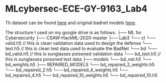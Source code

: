 # MLcybersec-ECE-GY-9163_Lab4

Th dataset can be found [here](https://drive.google.com/drive/folders/13o2ybRJ1BkGUvfmQEeZqDo1kskyFywab) and original badnet models [here](https://github.com/csaw-hackml/CSAW-HackML-2020/tree/master/lab3/models).

The structure I used on my google drive is as follows.
├── ML for Cybersecurity 
    ├── CSAW-HackML-2020-master
        ├── Lab3
            └── cl
                └── valid.h5 // this is clean validation data used to design the defense
                └── test.h5  // this is clean test data used to evaluate the BadNet
            └── bd
                └── bd_valid.h5 // this is sunglasses poisoned validation data
                └── bd_test.h5  // this is sunglasses poisoned test data
            ├── models
                └── bd_net.h5
                └── bd_weights.h5
        ├── REPAIRED_MODELS
            └── bd_repaired_2_weights.h5
            └── bd_repaired_2.h5
            └── bd_repaired_4_weights.h5
            └── bd_repaired_4.h5
            └── bd_repaired_10_weights.h5
            └── bd_repaired_10.h5
